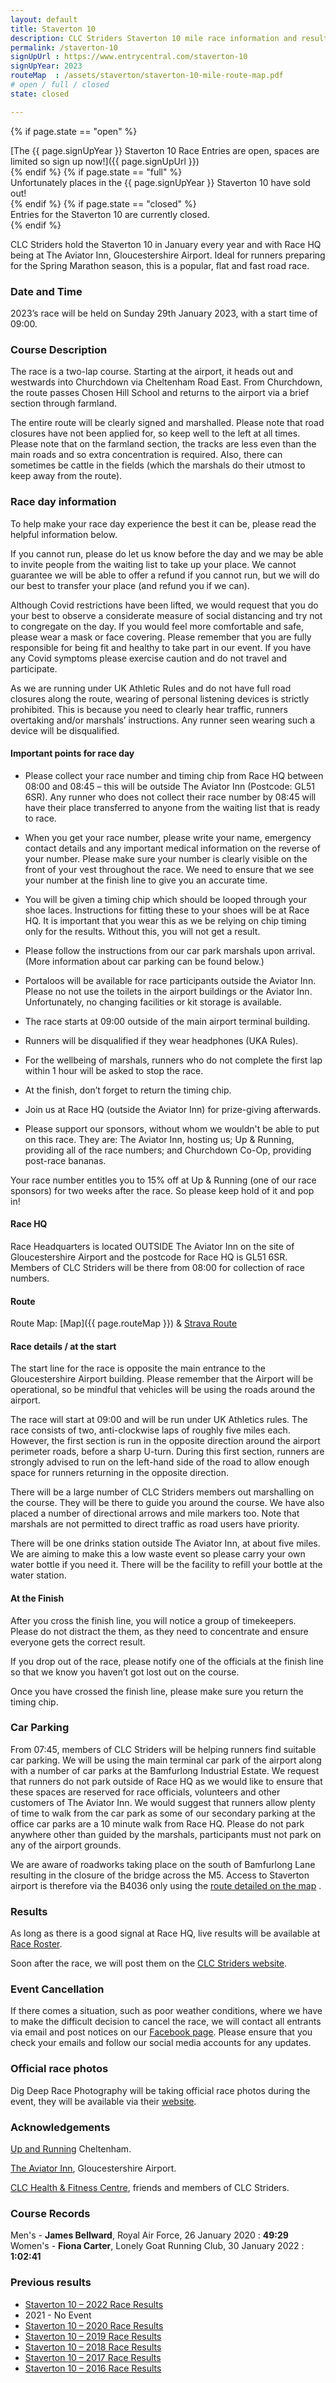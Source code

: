```yaml
---
layout: default
title: Staverton 10
description: CLC Striders Staverton 10 mile race information and results page
permalink: /staverton-10
signUpUrl : https://www.entrycentral.com/staverton-10
signUpYear: 2023
routeMap  : /assets/staverton/staverton-10-mile-route-map.pdf 
# open / full / closed
state: closed

---
```


 {% if page.state == "open" %}
<div class="alert alert-success" role="alert">
[The {{ page.signUpYear }} Staverton 10 Race Entries are open, spaces are limited so sign up now!]({{ page.signUpUrl }})
</div>
{% endif %}
 {% if page.state == "full" %}
<div class="alert alert-warning" role="alert">
Unfortunately places in the {{ page.signUpYear }} Staverton 10 have sold out!
</div>
{% endif %}
 {% if page.state == "closed" %}
<div class="alert alert-danger" role="alert">
Entries for the Staverton 10 are currently closed.
</div>
{% endif %}

CLC Striders hold the Staverton 10 in January every year and with Race HQ being at The Aviator Inn, Gloucestershire Airport. Ideal for runners preparing for the Spring Marathon season, this is a popular, flat and fast road race. 

### Date and Time

2023’s race will be held on Sunday 29th January 2023, with a start time of 09:00.

### Course Description

The race is a two-lap course. Starting at the airport, it heads out and westwards into Churchdown via Cheltenham Road East. From Churchdown, the route passes Chosen Hill School and returns to the airport via a brief section through farmland.
 
The entire route will be clearly signed and marshalled. Please note that road closures have not been applied for, so keep well to the left at all times. Please note that on the farmland section, the tracks are less even than the main roads and so extra concentration is required. Also, there can sometimes be cattle in the fields (which the marshals do their utmost to keep away from the route).

### Race day information

To help make your race day experience the best it can be, please read the helpful information below. 
 
If you cannot run, please do let us know before the day and we may be able to invite people from the waiting list to take up your place. We cannot guarantee we will be able to offer a refund if you cannot run, but we will do our best to transfer your place (and refund you if we can). 

Although Covid restrictions have been lifted, we would request that you do your best to observe a considerate measure of social distancing and try not to congregate on the day.  If you would feel more comfortable and safe, please wear a mask or face covering.  Please remember that you are fully responsible for being fit and healthy to take part in our event. If you have any Covid symptoms please exercise caution and do not travel and participate. 

As we are running under UK Athletic Rules and do not have full road closures along the route, wearing of personal listening devices is strictly prohibited. This is because you need to clearly hear traffic, runners overtaking and/or marshals’ instructions. Any runner seen wearing such a device will be disqualified. 

#### Important points for race day
 
* Please collect your race number and timing chip from Race HQ between 08:00 and 08:45 – this will be outside The Aviator Inn (Postcode: GL51 6SR). Any runner who does not collect their race number by 08:45 will have their place transferred to anyone from the waiting list that is ready to race. 
 
* When you get your race number, please write your name, emergency contact details and any important medical information on the reverse of your number. Please make sure your number is clearly visible on the front of your vest throughout the race. We need to ensure that we see your number at the finish line to give you an accurate time. 
 
* You will be given a timing chip which should be looped through your shoe laces. Instructions for fitting these to your shoes will be at Race HQ. It is important that you wear this as we be relying on chip timing only for the results. Without this, you will not get a result. 
 
* Please follow the instructions from our car park marshals upon arrival. (More information about car parking can be found below.)
 
* Portaloos will be available for race participants outside the Aviator Inn. Please no not use the toilets in the airport buildings or the Aviator Inn. Unfortunately, no changing facilities or kit storage is available.
 
* The race starts at 09:00 outside of the main airport terminal building. 
 
* Runners will be disqualified if they wear headphones (UKA Rules). 

* For the wellbeing of marshals, runners who do not complete the first lap within 1 hour will be asked to stop the race.
 
* At the finish, don’t forget to return the timing chip. 
 
* Join us at Race HQ (outside the Aviator Inn) for prize-giving afterwards. 
 
* Please support our sponsors, without whom we wouldn't be able to put on this race. They are: The Aviator Inn, hosting us; Up & Running, providing all of the race numbers; and Churchdown Co-Op, providing post-race bananas. 
 
Your race number entitles you to 15% off at Up & Running (one of our race sponsors) for two weeks after the race. So please keep hold of it and pop in!

#### Race HQ

Race Headquarters is located OUTSIDE The Aviator Inn on the site of Gloucestershire Airport and the postcode for Race HQ is GL51 6SR. Members of CLC Striders will be there from 08:00 for collection of race numbers. 

#### Route

Route Map: [Map]({{ page.routeMap }}) & [Strava Route](https://www.strava.com/routes/7184956)

#### Race details / at the start

The start line for the race is opposite the main entrance to the Gloucestershire Airport building. Please remember that the Airport will be operational, so be mindful that vehicles will be using the roads around the airport. 
 
The race will start at 09:00 and will be run under UK Athletics rules. The race consists of two, anti-clockwise laps of roughly five miles each. However, the first section is run in the opposite direction around the airport perimeter roads, before a sharp U-turn. During this first section, runners are strongly advised to run on the left-hand side of the road to allow enough space for runners returning in the opposite direction. 
 
There will be a large number of CLC Striders members out marshalling on the course. They will be there to guide you around the course. We have also placed a number of directional arrows and mile markers too. Note that marshals are not permitted to direct traffic as road users have priority. 
 
There will be one drinks station outside The Aviator Inn, at about five miles. We are aiming to make this a low waste event so please carry your own water bottle if you need it. There will be the facility to refill your bottle at the water station.
 
#### At the Finish

After you cross the finish line, you will notice a group of timekeepers. Please do not distract the them, as they need to concentrate and ensure everyone gets the correct result. 
 
If you drop out of the race, please notify one of the officials at the finish line so that we know you haven’t got lost out on the course. 
 
Once you have crossed the finish line, please make sure you return the timing chip. 
 
### Car Parking

From 07:45, members of CLC Striders will be helping runners find suitable car parking. We will be using the main terminal car park of the airport along with a number of car parks at the Bamfurlong Industrial Estate. We request that runners do not park outside of Race HQ as we would like to ensure that these spaces are reserved for race officials, volunteers and other customers of The Aviator Inn. We would suggest that runners allow plenty of time to walk from the car park as some of our secondary parking at the office car parks are a 10 minute walk from Race HQ. Please do not park anywhere other than guided by the marshals, participants must not park on any of the airport grounds.

We are aware of roadworks taking place on the south of Bamfurlong Lane resulting in the closure of the bridge across the M5. Access to Staverton airport is therefore via the B4036 only using the [route detailed on the map](/images/2023/01/2023-01-07-Staverton-10-access.jpeg "route detailed on the map") .

### Results

As long as there is a good signal at Race HQ, live results will be available at [Race Roster](https://results.raceroster.com/results/ag7ub3ad9mx7r4ch).

Soon after the race, we will post them on the [CLC Striders website](https://clcstriders-runningclub.co.uk).

### Event Cancellation

If there comes a situation, such as poor weather conditions, where we have to make the difficult decision to cancel the race, we will contact all entrants via email and post notices on our [Facebook page](https://www.facebook.com/CLCStriders/). Please ensure that you check your emails and follow our social media accounts for any updates. 

### Official race photos

Dig Deep Race Photography will be taking official race photos during the event, they will be available via their [website](https://linktr.ee/digdeepracephotography).

### Acknowledgements

[Up and Running](https://www.upandrunning.co.uk/) Cheltenham.

[The Aviator Inn](https://www.theaviatorglos.co.uk/), Gloucestershire Airport.

[CLC Health & Fitness Centre](https://fitness.cheltladiescollege.org/),  friends and members of CLC Striders.

### Course Records

Men's - **James Bellward**, Royal Air Force, 26 January 2020 : **49:29**  
Women's - **Fiona Carter**, Lonely Goat Running Club, 30 January 2022 : **1:02:41**

### Previous results

- [Staverton 10 – 2022 Race Results](/assets/staverton/staverton-10-mile-results-2022.pdf)
- 2021 - No Event
- [Staverton 10 – 2020 Race Results](/assets/staverton/staverton-10-mile-results-2020.pdf)
- [Staverton 10 – 2019 Race Results](/assets/staverton/staverton-10-mile-results-2019.pdf)
- [Staverton 10 – 2018 Race Results](/assets/staverton/staverton-10-mile-results-2018.pdf)
- [Staverton 10 – 2017 Race Results](/assets/staverton/staverton-10-mile-results-2017.pdf)
- [Staverton 10 – 2016 Race Results](/assets/staverton/staverton-10-mile-results-2016.pdf)
